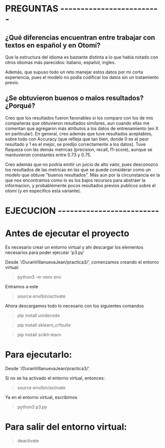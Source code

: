 # PREGUNTAS -------------------------

## ¿Qué diferencias encuentran entre trabajar con textos en español y en Otomí?

Que la estructura del idioma es bastante distinta a lo que había notado con otros idiomas más parecidos: italiano, español, ingles.

Además, que supuso todo un reto manejar estos datos por mi corta experiencia, pues el modelo no podía codificar los datos sin un tratamiento previo.

## ¿Se obtuvieron buenos o malos resultados? ¿Porqué?

Creo que los resultados fueron favorables si los comparo con los de mis compañeras que obtuvieron resultados similares, aun cuando ellas me comentan que agregaron más atributos a los datos de entrenamiento (en X en particular). En general, creo además que tuve resultados aceptables, sobre todo con Accuracy (que refleja que tan bien, donde 0 es el peor resultado y 1 es el mejor, se predijo correctamente a los datos). Tuve flaqueza con lás demás metricas (precision, recall, f1-score), aunque se mantuvieron constantes entre 0.73 y 0.75.

Creo además que no podría emitir un juicio de alto valor, pues desconozco los resultados de las metricas en las que se puede considerar como un modelo que obtuve "buenos resultados". Más aún por la circunstancia en la que nos encontramos como lo es los bajos recursos para abstraer la informacion, y probablemente pocos resultados previos publicos sobre el otomí (y en especifico esta variante).  

# EJECUCION -------------------------

# Antes de ejecutar el proyecto

Es necesario crear un entorno virtual y ahí descargar los elementos necesarios para poder ejecutar 'p3.py'

Desde '/DuranVillanuevaJean/practica3/', comenzamos creando el entorno virtual:

> python3 -m venv env

Entramos a este

> source env/bin/activate

Ahora descargamos todo lo necesario con los siguientes comandos

> pip install unidecode

> pip install sklearn_crfsuite

> pip install scikit-learn

# Para ejecutarlo:

Desde '/DuranVillanuevaJean/practica3/'.

Si no se ha activado el entorno virtual, entonces:

> source env/bin/activate

Ya en el entorno virtual, escribimos 

> python3 p3.py

# Para salir del entorno virtual:

> deactivate
